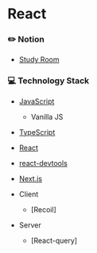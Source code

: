 # React
### :pencil2: Notion 
+ [Study Room](https://violet-lilac.notion.site/React-4da55446b938499a934394fbeb505f35)

### :computer: Technology Stack
+ [JavaScript](https://developer.mozilla.org/ko/docs/Web/JavaScript)
  + Vanilla JS 
+ [TypeScript](https://www.typescriptlang.org/)

+ [React](https://reactjs.org/)
+ [react-devtools](https://www.npmjs.com/package/react-devtools)
+ [Next.js](https://nextjs.org/)

+ Client
  + [Recoil]   
+ Server
  + [React-query]   

